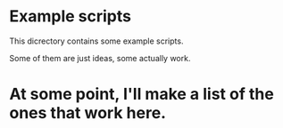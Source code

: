 # Example scripts

This dicrectory contains some example scripts.

Some of them are just ideas, some actually work.

# At some point, I'll make a list of the ones that work here.
